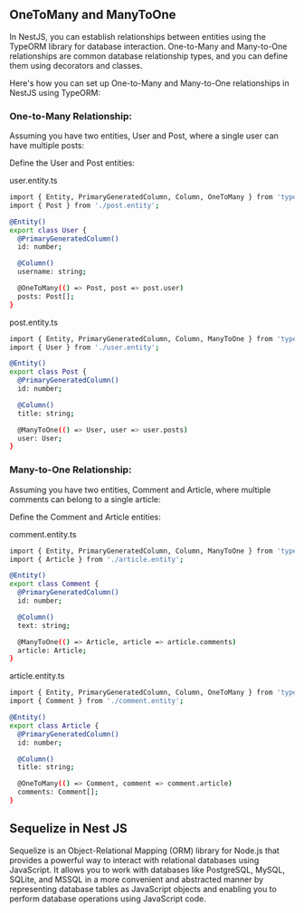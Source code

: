 ## OneToMany and ManyToOne

In NestJS, you can establish relationships between entities using the TypeORM library for database interaction. One-to-Many and Many-to-One relationships are common database relationship types, and you can define them using decorators and classes.

Here's how you can set up One-to-Many and Many-to-One relationships in NestJS using TypeORM:

### One-to-Many Relationship:
Assuming you have two entities, User and Post, where a single user can have multiple posts:

Define the User and Post entities:

user.entity.ts
```bash
import { Entity, PrimaryGeneratedColumn, Column, OneToMany } from 'typeorm';
import { Post } from './post.entity';

@Entity()
export class User {
  @PrimaryGeneratedColumn()
  id: number;

  @Column()
  username: string;

  @OneToMany(() => Post, post => post.user)
  posts: Post[];
}
```

post.entity.ts

```bash
import { Entity, PrimaryGeneratedColumn, Column, ManyToOne } from 'typeorm';
import { User } from './user.entity';

@Entity()
export class Post {
  @PrimaryGeneratedColumn()
  id: number;

  @Column()
  title: string;

  @ManyToOne(() => User, user => user.posts)
  user: User;
}
```

### Many-to-One Relationship:
Assuming you have two entities, Comment and Article, where multiple comments can belong to a single article:

Define the Comment and Article entities:

comment.entity.ts

```bash
import { Entity, PrimaryGeneratedColumn, Column, ManyToOne } from 'typeorm';
import { Article } from './article.entity';

@Entity()
export class Comment {
  @PrimaryGeneratedColumn()
  id: number;

  @Column()
  text: string;

  @ManyToOne(() => Article, article => article.comments)
  article: Article;
}

```
article.entity.ts

```bash
import { Entity, PrimaryGeneratedColumn, Column, OneToMany } from 'typeorm';
import { Comment } from './comment.entity';

@Entity()
export class Article {
  @PrimaryGeneratedColumn()
  id: number;

  @Column()
  title: string;

  @OneToMany(() => Comment, comment => comment.article)
  comments: Comment[];
}
```

## Sequelize in Nest JS

Sequelize is an Object-Relational Mapping (ORM) library for Node.js that provides a powerful way to interact with relational databases using JavaScript. It allows you to work with databases like PostgreSQL, MySQL, SQLite, and MSSQL in a more convenient and abstracted manner by representing database tables as JavaScript objects and enabling you to perform database operations using JavaScript code.
